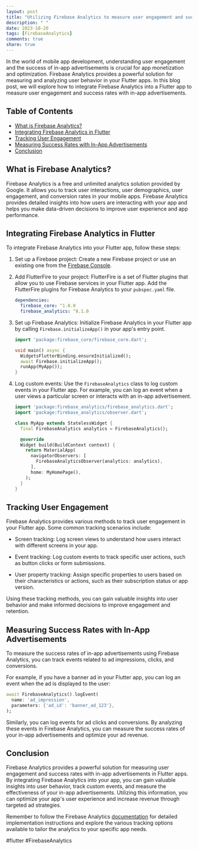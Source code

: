 ```yaml
---
layout: post
title: "Utilizing Firebase Analytics to measure user engagement and success rates with in-app advertisements in Flutter"
description: " "
date: 2023-10-20
tags: [FirebaseAnalytics]
comments: true
share: true
---
```


In the world of mobile app development, understanding user engagement and the success of in-app advertisements is crucial for app monetization and optimization. Firebase Analytics provides a powerful solution for measuring and analyzing user behavior in your Flutter apps. In this blog post, we will explore how to integrate Firebase Analytics into a Flutter app to measure user engagement and success rates with in-app advertisements.

## Table of Contents
- [What is Firebase Analytics?](#what-is-firebase-analytics)
- [Integrating Firebase Analytics in Flutter](#integrating-firebase-analytics-in-flutter)
- [Tracking User Engagement](#tracking-user-engagement)
- [Measuring Success Rates with In-App Advertisements](#measuring-success-rates-with-in-app-advertisements)
- [Conclusion](#conclusion)

## What is Firebase Analytics?
Firebase Analytics is a free and unlimited analytics solution provided by Google. It allows you to track user interactions, user demographics, user engagement, and conversion rates in your mobile apps. Firebase Analytics provides detailed insights into how users are interacting with your app and helps you make data-driven decisions to improve user experience and app performance.

## Integrating Firebase Analytics in Flutter
To integrate Firebase Analytics into your Flutter app, follow these steps:

1. Set up a Firebase project: Create a new Firebase project or use an existing one from the [Firebase Console](https://console.firebase.google.com/).

2. Add FlutterFire to your project: FlutterFire is a set of Flutter plugins that allow you to use Firebase services in your Flutter app. Add the FlutterFire plugins for Firebase Analytics to your `pubspec.yaml` file.

    ```yaml
    dependencies:
      firebase_core: ^1.0.0
      firebase_analytics: ^8.1.0
    ```

3. Set up Firebase Analytics: Initialize Firebase Analytics in your Flutter app by calling `Firebase.initializeApp()` in your app's entry point.

   ```dart
   import 'package:firebase_core/firebase_core.dart';

   void main() async {
     WidgetsFlutterBinding.ensureInitialized();
     await Firebase.initializeApp();
     runApp(MyApp());
   }
   ```

4. Log custom events: Use the `FirebaseAnalytics` class to log custom events in your Flutter app. For example, you can log an event when a user views a particular screen or interacts with an in-app advertisement.

   ```dart
   import 'package:firebase_analytics/firebase_analytics.dart';
   import 'package:firebase_analytics/observer.dart';

   class MyApp extends StatelessWidget {
     final FirebaseAnalytics analytics = FirebaseAnalytics();

     @override
     Widget build(BuildContext context) {
       return MaterialApp(
         navigatorObservers: [
           FirebaseAnalyticsObserver(analytics: analytics),
         ],
         home: MyHomePage(),
       );
     }
   }
   ```

## Tracking User Engagement
Firebase Analytics provides various methods to track user engagement in your Flutter app. Some common tracking scenarios include:

- Screen tracking: Log screen views to understand how users interact with different screens in your app.

- Event tracking: Log custom events to track specific user actions, such as button clicks or form submissions.

- User property tracking: Assign specific properties to users based on their characteristics or actions, such as their subscription status or app version.

Using these tracking methods, you can gain valuable insights into user behavior and make informed decisions to improve engagement and retention.

## Measuring Success Rates with In-App Advertisements
To measure the success rates of in-app advertisements using Firebase Analytics, you can track events related to ad impressions, clicks, and conversions.

For example, if you have a banner ad in your Flutter app, you can log an event when the ad is displayed to the user:

```dart
await FirebaseAnalytics().logEvent(
  name: 'ad_impression',
  parameters: {'ad_id': 'banner_ad_123'},
);
```

Similarly, you can log events for ad clicks and conversions. By analyzing these events in Firebase Analytics, you can measure the success rates of your in-app advertisements and optimize your ad revenue.

## Conclusion
Firebase Analytics provides a powerful solution for measuring user engagement and success rates with in-app advertisements in Flutter apps. By integrating Firebase Analytics into your app, you can gain valuable insights into user behavior, track custom events, and measure the effectiveness of your in-app advertisements. Utilizing this information, you can optimize your app's user experience and increase revenue through targeted ad strategies.

Remember to follow the Firebase Analytics [documentation](https://firebase.google.com/docs/analytics) for detailed implementation instructions and explore the various tracking options available to tailor the analytics to your specific app needs.

#flutter #FirebaseAnalytics